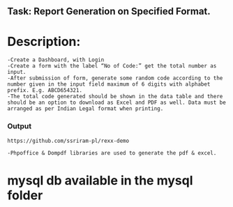## Task: Report Generation on Specified Format.

# Description:
    -Create a Dashboard, with Login 
    -Create a form with the label “No of Code:” get the total number as input.
    -After submission of form, generate some random code according to the number given in the input field maximum of 6 digits with alphabet prefix. E.g. ABCD654321.
    -The total code generated should be shown in the data table and there should be an option to download as Excel and PDF as well. Data must be arranged as per Indian Legal format when printing.

### Output
    https://github.com/ssriram-pl/rexx-demo
    
    -Phpoffice & Dompdf libraries are used to generate the pdf & excel.
    
# mysql db available in the mysql folder

